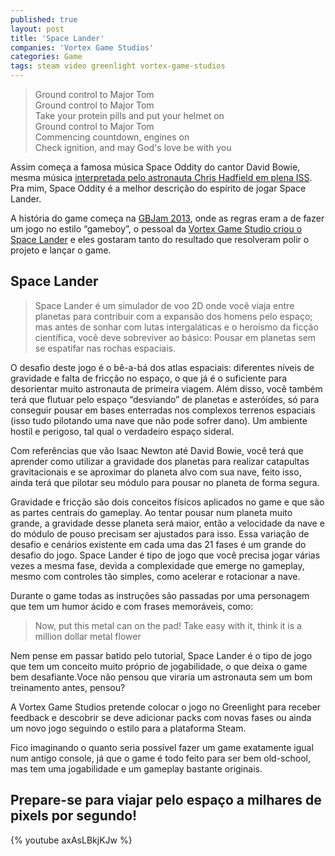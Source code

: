 ```yaml
---
published: true
layout: post
title: 'Space Lander'
companies: 'Vortex Game Studios'
categories: Game
tags: steam video greenlight vortex-game-studios
---
```

> Ground control to Major Tom  
Ground control to Major Tom  
Take your protein pills and put your helmet on  
Ground control to Major Tom  
Commencing countdown, engines on  
Check ignition, and may God's love be with you  

Assim começa a famosa música Space Oddity do cantor David Bowie, mesma música [interpretada pelo astronauta Chris Hadfield em plena ISS](https://www.youtube.com/watch?v=KaOC9danxNo). Pra mim, Space Oddity é a melhor descrição do espírito de jogar Space Lander.

A história do game começa na [GBJam 2013](http://jams.gamejolt.io/gbjam3), onde as regras eram a de fazer um jogo no estilo “gameboy”, o pessoal da [Vortex Game Studio criou o Space Lander](http://vortexstudios.com.br/games/space-lander/) e eles gostaram tanto do resultado que resolveram polir o projeto e lançar o game.

## Space Lander
> Space Lander é um simulador de voo 2D onde você viaja entre planetas para contribuir com a expansão dos homens pelo espaço; mas antes de sonhar com lutas intergaláticas e o heroísmo da ficção científica, você deve sobreviver ao básico: Pousar em planetas sem se espatifar nas rochas espaciais.
>
O desafio deste jogo é o bê-a-bá dos atlas espaciais: diferentes níveis de gravidade e falta de fricção no espaço, o que já é o suficiente para desorientar muito astronauta de primeira viagem. Além disso, você também terá que flutuar pelo espaço “desviando” de planetas e asteróides, só para conseguir pousar em bases enterradas nos complexos terrenos espaciais (isso tudo pilotando uma nave que não pode sofrer dano). Um ambiente hostil e perigoso, tal qual o verdadeiro espaço sideral.

Com referências que vão Isaac Newton até David Bowie, você terá que aprender como utilizar a gravidade dos planetas para realizar catapultas gravitacionais e se aproximar do planeta alvo com sua nave, feito isso, ainda terá que pilotar seu módulo para pousar no planeta de forma segura.

Gravidade e fricção são dois conceitos físicos aplicados no game e que são as partes centrais do gameplay. Ao tentar pousar num planeta muito grande, a gravidade desse planeta será maior, então a velocidade da nave e do módulo de pouso precisam ser ajustados para isso. Essa variação de desafio e cenários existente em cada uma das 21 fases é um grande do desafio do jogo. Space Lander é tipo de jogo que você precisa jogar várias vezes a mesma fase, devida a complexidade que emerge no gameplay, mesmo com controles tão simples, como acelerar e rotacionar a nave.

Durante o game todas as instruções são passadas por uma personagem que tem um humor ácido e com frases memoráveis, como:
> Now, put this metal can on the pad!
> Take easy with it, think it is a million dollar metal flower

Nem pense em passar batido pelo tutorial, Space Lander é o tipo de jogo que tem um conceito muito próprio de jogabilidade, o que deixa o game bem desafiante.Voce não pensou que viraria um astronauta sem um bom treinamento antes, pensou?

A Vortex Game Studios pretende colocar o jogo no Greenlight para receber feedback e descobrir se deve adicionar packs com novas fases ou ainda um novo jogo seguindo o estilo para a plataforma Steam.

Fico imaginando o quanto seria possível fazer um game exatamente igual num antigo console, já que o game é todo feito para ser bem old-school, mas tem uma jogabilidade e um gameplay bastante originais.

## Prepare-se para viajar pelo espaço a milhares de pixels por segundo!
{% youtube axAsLBkjKJw %}